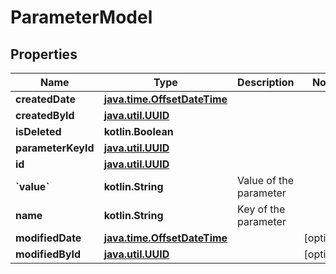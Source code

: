
# ParameterModel

## Properties
| Name | Type | Description | Notes |
| ------------ | ------------- | ------------- | ------------- |
| **createdDate** | [**java.time.OffsetDateTime**](java.time.OffsetDateTime.md) |  |  |
| **createdById** | [**java.util.UUID**](java.util.UUID.md) |  |  |
| **isDeleted** | **kotlin.Boolean** |  |  |
| **parameterKeyId** | [**java.util.UUID**](java.util.UUID.md) |  |  |
| **id** | [**java.util.UUID**](java.util.UUID.md) |  |  |
| **&#x60;value&#x60;** | **kotlin.String** | Value of the parameter |  |
| **name** | **kotlin.String** | Key of the parameter |  |
| **modifiedDate** | [**java.time.OffsetDateTime**](java.time.OffsetDateTime.md) |  |  [optional] |
| **modifiedById** | [**java.util.UUID**](java.util.UUID.md) |  |  [optional] |



